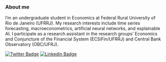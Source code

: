 ### About me

I’m an undergraduate student in Economics at Federal Rural University of Rio de Janeiro (UFRRJ). My research interests include time series forecasting, macroeconometrics, artificial neural networks, and explainable AI. I participate as a research assistant in the research groups’ Economics and Conjuncture of the Financial System (ECSiFin/UFRRJ) and Central Bank Observatory (OBC/UFRJ).

[![Twitter Badge](https://img.shields.io/badge/-Twitter-1ca0f1?style=flat-square&labelColor=1ca0f1&logo=twitter&logoColor=white&link=https://twitter.com/kleytondacosta)](https://twitter.com/kleytondacosta)
[![Linkedin Badge](https://img.shields.io/badge/-LinkedIn-blue?style=flat-square&logo=Linkedin&logoColor=white&link=https://www.linkedin.com/in/kleyton-da-costa)](https://www.linkedin.com/in/kleyton-da-costa)

